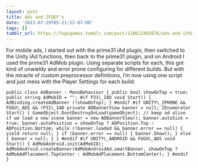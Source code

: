 ```yaml
---
layout: post
title: Ads and IFDEF's
date: '2013-07-29T05:21:52-07:00'
tags: []
tumblr_url: https://fugugames.tumblr.com/post/110612492876/ads-and-ifdefs
---
```

For mobile ads, I started out with the prime31 iAd plugin, then switched to the Unity iAd functions, then back to the prime31 plugin, and on Android I used the prime31 AdMob plugin. Using separate scripts for each, this got kind of unwieldy and error prone configuring for different builds. But with the miracle of custom preprocessor definitions, I’m now using one script and just mess with the Player Settings for each build:

    public class AdBanner : MonoBehaviour { public bool showOnTop = true; public string AdMobID = ""; #if P31\_IAD void Start() { AdBinding.createAdBanner (!showOnTop); } #endif #if UNITY\_IPHONE && FUGU\_ADS && !P31\_IAD private ADBannerView banner = null; IEnumerator Start() { GameObject.DontDestroyOnLoad(gameObject); // keep ad alive if we load a new scene banner = new ADBannerView(); banner.autoSize = true; banner.autoPosition = showOnTop ? ADPosition.Top : ADPosition.Bottom; while (!banner.loaded && banner.error == null) { yield return null; } if (banner.error == null) { banner.Show(); } else { banner = null; } } #endif #if UNITY\_ANDROID && FUGU\_ADS void Start() { AdMobAndroid.init(AdMobID); AdMobAndroid.createBanner(AdMobAndroidAd.smartBanner, showOnTop ? AdMobAdPlacement.TopCenter : AdMobAdPlacement.BottomCenter); } #endif }

